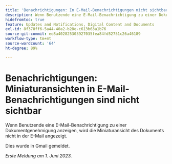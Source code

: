 ```yaml
---
title: 'Benachrichtigungen: In E-Mail-Benachrichtigungen nicht sichtbare Miniaturansichten'
description: Wenn Benutzende eine E-Mail-Benachrichtigung zu einer Dokumentgenehmigung anzeigen, wird die Miniaturansicht des Dokuments nicht in der E-Mail angezeigt.
hidefromtoc: true
feature: Updates and Notifications, Digital Content and Documents
exl-id: 8f378ff6-5a44-40a2-b28e-c613b63a1b76
source-git-commit: ee8a402825303927035fea84fd52751c26a46189
workflow-type: tm+mt
source-wordcount: '64'
ht-degree: 89%

---
```


# Benachrichtigungen: Miniaturansichten in E-Mail-Benachrichtigungen sind nicht sichtbar

<!--
>[!NOTE]
>
>This issue was fixed on July 25, 2024.
-->

Wenn Benutzende eine E-Mail-Benachrichtigung zu einer Dokumentgenehmigung anzeigen, wird die Miniaturansicht des Dokuments nicht in der E-Mail angezeigt.

Dies wurde in Gmail gemeldet.

_Erste Meldung am 1. Juni 2023._

